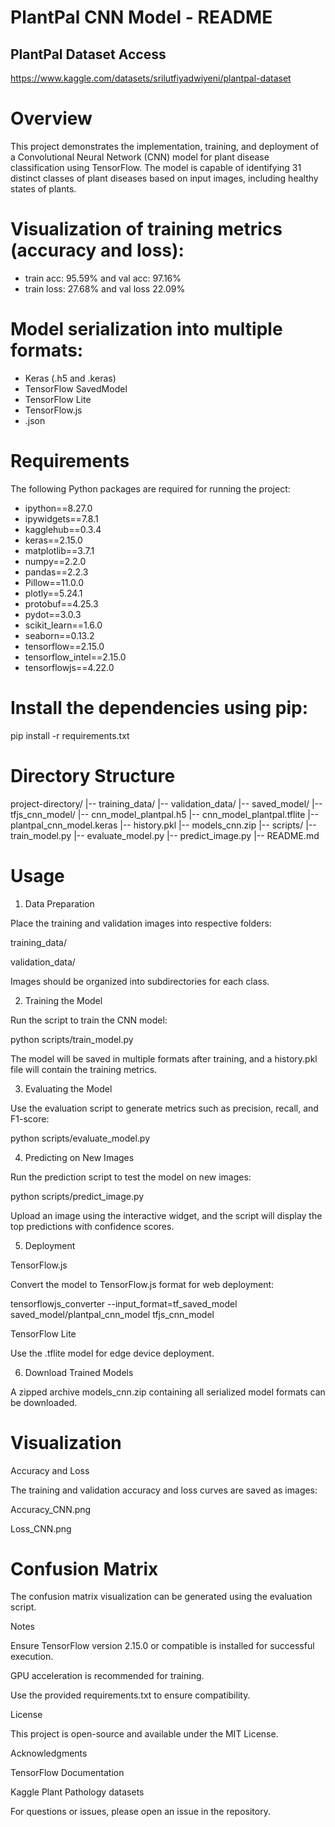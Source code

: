 # PlantPal CNN Model - README
## PlantPal Dataset Access
https://www.kaggle.com/datasets/srilutfiyadwiyeni/plantpal-dataset

# Overview
This project demonstrates the implementation, training, and deployment of a Convolutional Neural Network (CNN) model for plant disease classification using TensorFlow. The model is capable of identifying 31 distinct classes of plant diseases based on input images, including healthy states of plants.

# Visualization of training metrics (accuracy and loss):
- train acc: 95.59% and val acc: 97.16%
- train loss: 27.68% and val loss 22.09%

# Model serialization into multiple formats:
- Keras (.h5 and .keras)
- TensorFlow SavedModel
- TensorFlow Lite
- TensorFlow.js
- .json

# Requirements
The following Python packages are required for running the project:
- ipython==8.27.0
- ipywidgets==7.8.1
- kagglehub==0.3.4
- keras==2.15.0
- matplotlib==3.7.1
- numpy==2.2.0
- pandas==2.2.3
- Pillow==11.0.0
- plotly==5.24.1
- protobuf==4.25.3
- pydot==3.0.3
- scikit_learn==1.6.0
- seaborn==0.13.2
- tensorflow==2.15.0
- tensorflow_intel==2.15.0
- tensorflowjs==4.22.0

# Install the dependencies using pip:
pip install -r requirements.txt

# Directory Structure
project-directory/
|-- training_data/
|-- validation_data/
|-- saved_model/
|-- tfjs_cnn_model/
|-- cnn_model_plantpal.h5
|-- cnn_model_plantpal.tflite
|-- plantpal_cnn_model.keras
|-- history.pkl
|-- models_cnn.zip
|-- scripts/
    |-- train_model.py
    |-- evaluate_model.py
    |-- predict_image.py
|-- README.md

# Usage

1. Data Preparation

Place the training and validation images into respective folders:

training_data/

validation_data/

Images should be organized into subdirectories for each class.


2. Training the Model

Run the script to train the CNN model:

python scripts/train_model.py

The model will be saved in multiple formats after training, and a history.pkl file will contain the training metrics.

3. Evaluating the Model

Use the evaluation script to generate metrics such as precision, recall, and F1-score:

python scripts/evaluate_model.py

4. Predicting on New Images

Run the prediction script to test the model on new images:

python scripts/predict_image.py

Upload an image using the interactive widget, and the script will display the top predictions with confidence scores.

5. Deployment

TensorFlow.js

Convert the model to TensorFlow.js format for web deployment:

tensorflowjs_converter --input_format=tf_saved_model saved_model/plantpal_cnn_model tfjs_cnn_model

TensorFlow Lite

Use the .tflite model for edge device deployment.

6. Download Trained Models

A zipped archive models_cnn.zip containing all serialized model formats can be downloaded.

# Visualization

Accuracy and Loss

The training and validation accuracy and loss curves are saved as images:

Accuracy_CNN.png

Loss_CNN.png

# Confusion Matrix

The confusion matrix visualization can be generated using the evaluation script.

Notes

Ensure TensorFlow version 2.15.0 or compatible is installed for successful execution.

GPU acceleration is recommended for training.

Use the provided requirements.txt to ensure compatibility.

License

This project is open-source and available under the MIT License.

Acknowledgments

TensorFlow Documentation

Kaggle Plant Pathology datasets

For questions or issues, please open an issue in the repository.


